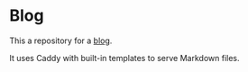 # Blog

This a repository for a [blog](https://blog.jmonka.xyz).

It uses Caddy with built-in templates to serve Markdown files.
